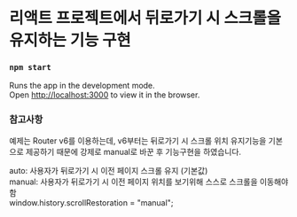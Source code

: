 # 리액트 프로젝트에서 뒤로가기 시 스크롤을 유지하는 기능 구현

### `npm start`

Runs the app in the development mode.\
Open [http://localhost:3000](http://localhost:3000) to view it in the browser.

### 참고사항
예제는 Router v6를 이용하는데, v6부터는 뒤로가기 시 스크롤 위치 유지기능을 기본으로 제공하기 때문에 강제로 manual로 바꾼 후 기능구현을 하였습니다.

auto: 사용자가 뒤로가기 시 이전 페이지 스크롤 유지 (기본값)  
manual: 사용자가 뒤로가기 시 이전 페이지 위치를 보기위해 스스로 스크롤을 이동해야함  
window.history.scrollRestoration = "manual"; 


